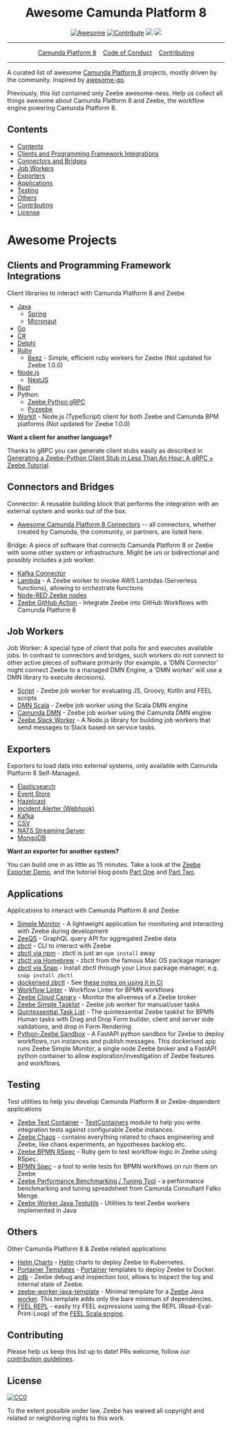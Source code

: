<div align="center">
<h1>Awesome Camunda Platform 8</h1>

[![Awesome](https://awesome.re/badge.svg)](https://awesome.re) [![Contribute](https://img.shields.io/badge/contribute-project-blue.svg)](https://github.com/camunda-community-hub/awesome-camunda-platform-8/pulls) [![](https://img.shields.io/badge/Community%20Extension-An%20open%20source%20community%20maintained%20project-FF4700)](https://github.com/camunda-community-hub/community) ![](https://img.shields.io/badge/Compatible%20with-Camunda%20Platform%208-0072Ce)
  
<hr />
<a href="https://camunda.com/platform/">Camunda Platform 8</a>&nbsp;&nbsp;&nbsp;
<a href="CODE_OF_CONDUCT.md">Code of Conduct</a>&nbsp;&nbsp;&nbsp;
<a href="CONTRIBUTING.md">Contributing</a>
<hr />
</div>

A curated list of awesome [Camunda Platform 8](https://camunda.com/platform/) projects, mostly driven by the community. Inspired by [awesome-go](https://github.com/avelino/awesome-go).

Previously, this list contained only Zeebe awesome-ness. Help us collect all things awesome about Camunda Platform 8 and Zeebe, the workflow engine powering Camunda Platform 8.

## Contents

- [Contents](#contents)
- [Clients and Programming Framework Integrations](#clients-and-programming-framework-integrations)
- [Connectors and Bridges](#connectors-and-bridges)
- [Job Workers](#job-workers)
- [Exporters](#exporters)
- [Applications](#applications)
- [Testing](#testing)
- [Others](#others)
- [Contributing](#contributing)
- [License](#license)

# Awesome Projects

## Clients and Programming Framework Integrations

Client libraries to interact with Camunda Platform 8 and Zeebe

- [Java](https://github.com/camunda/zeebe/tree/main/clients/java)
  - [Spring](https://github.com/camunda-community-hub/spring-zeebe)
  - [Micronaut](https://github.com/camunda-community-hub/micronaut-zeebe-client)
- [Go](https://github.com/camunda-cloud/zeebe/tree/master/clients/go)
- [C#](https://github.com/camunda-community-hub/zeebe-client-csharp)
- [Delphi](https://github.com/camunda-community-hub/DelphiZeeBeClient)
- [Ruby](https://github.com/zeebe-io/zeebe-client-ruby)
  - [Beez](https://github.com/gottfrois/beez) - Simple, efficient ruby workers for Zeebe (Not updated for Zeebe 1.0.0)
- [Node.js](https://github.com/camunda-community-hub/zeebe-client-node-js)
  - [NestJS](https://github.com/camunda-community-hub/nestjs-zeebe#readme)
- [Rust](https://github.com/camunda-community-hub/zeebest)
- Python:
  - [Zeebe Python gRPC](https://pypi.org/project/zeebe-grpc/)
  - [Pyzeebe](https://github.com/camunda-community-hub/pyzeebe)
- [WorkIt](https://github.com/VilledeMontreal/workit) - Node.js (TypeScript) client for both Zeebe and Camunda BPM platforms (Not updated for Zeebe 1.0.0)

**Want a client for another language?**

Thanks to gRPC you can generate client stubs easily as described in [Generating a Zeebe-Python Client Stub in Less Than An Hour: A gRPC + Zeebe Tutorial](https://camunda.com/blog/2018/11/grpc-generating-a-zeebe-python-client/).


## Connectors and Bridges

Connector: A reusable building block that performs the integration with an external system and works out of the box.

* [Awesome Camunda Platform 8 Connectors](https://github.com/camunda-community-hub/camunda-8-connectors) -- all connectors, whether created by Camunda, the community, or partners, are listed here.
  
Bridge: A piece of software that connects Camunda Platform 8 or Zeebe with some other system or infrastructure. Might be uni or bidirectional and possibly includes a job worker.

- [Kafka Connector](https://github.com/camunda-community-hub/kafka-connect-zeebe)
- [Lambda](https://github.com/camunda-community-hub/zeebe-lambda-worker) - A Zeebe worker to invoke AWS Lambdas (Serverless functions), allowing to orchestrate functions
- [Node-RED Zeebe nodes](https://github.com/camunda-community-hub/node-red-contrib-zeebe)
- [Zeebe GitHub Action](https://github.com/marketplace/actions/camunda-8-action) - Integrate Zeebe into GitHub Workflows with Camunda Platform 8

## Job Workers

Job Worker: A special type of client that polls for and executes available jobs. In contrast to connectors and bridges, such workers do not connect to other active pieces of software primarily (for example, a 'DMN Connector' might connect Zeebe to a managed DMN Engine, a 'DMN worker' will use a DMN library to execute decisions).

- [Script](https://github.com/camunda-community-hub/zeebe-script-worker) - Zeebe job worker for evaluating JS, Groovy, Kotlin and FEEL scripts
- [DMN Scala](https://github.com/camunda/dmn-scala/) - Zeebe job worker using the Scala DMN engine
- [Camunda DMN](https://github.com/camunda-community-hub/zeebe-dmn-worker) - Zeebe job worker using the Camunda DMN engine
- [Zeebe Slack Worker](https://github.com/camunda-community-hub/zeebe-slack-worker) - A Node.js library for building job workers that send messages to Slack based on service tasks.

## Exporters

Exporters to load data into external systems, only available with Camunda Platform 8 Self-Managed.

- [Elasticsearch](https://github.com/camunda/zeebe/tree/main/exporters/elasticsearch-exporter)
- [Event Store](https://github.com/jwulf/zeebe-eventstore-exporter)
- [Hazelcast](https://github.com/camunda-community-hub/zeebe-hazelcast-exporter)
- [Incident Alerter (Webhook)](https://github.com/jwulf/zeebe-incident-alerter)
- [Kafka](https://github.com/camunda-community-hub/zeebe-kafka-exporter)
- [CSV](https://github.com/zeebe-io/zeebe-csv-exporter)
- [NATS Streaming Server](https://github.com/MrSaints/zeebe-nats-streaming-exporter)
- [MongoDB](https://github.com/crossid/zeebe-mongo-exporter)

**Want an exporter for another system?**

You can build one in as little as 15 minutes. Take a look at the [Zeebe Exporter Demo](https://github.com/jwulf/zeebe-exporter-demo), and the tutorial blog posts [Part One](https://camunda.com/blog/2019/05/exporter-part-1/) and [Part Two](https://camunda.com/blog/2019/06/exporter-part-2/).

## Applications

Applications to interact with Camunda Platform 8 and Zeebe

- [Simple Monitor](https://github.com/camunda-community-hub/zeebe-simple-monitor) - A lightweight application for monitoring and interacting with Zeebe during development
- [ZeeQS](https://github.com/camunda-community-hub/zeeqs) - GraphQL query API for aggregated Zeebe data
- [zbctl](https://docs.camunda.io/docs/apis-clients/cli-client/) - CLI to interact with Zeebe
- [zbctl via npm](https://www.npmjs.com/package/zbctl) - zbctl is just an `npm install` away
- [zbctl via Homebrew](https://formulae.brew.sh/formula/zbctl) - zbctl from the famous Mac OS package manager
- [zbctl via Snap](https://snapcraft.io/zbctl) - Install zbctl through your Linux package manager, e.g. `snap install zbctl`
- [dockerised zbctl](https://hub.docker.com/r/sitapati/zbctl) - See [these notes on using it in CI](https://forum.zeebe.io/t/use-docker-compose-cant-find-bpmn-file/1004/3?u=jwulf)
- [Workflow Linter](https://github.com/StephenOTT/Workflow-Linter) - Workflow Linter for BPMN workflows
- [Zeebe Cloud Canary](https://github.com/jwulf/zeebe-cloud-canary) - Monitor the aliveness of a Zeebe broker
- [Zeebe Simple Tasklist](https://github.com/camunda-community-hub/zeebe-simple-tasklist) - Zeebe job worker for manual/user tasks
- [Quintessential Task List](https://github.com/StephenOTT/Quintessential-Tasklist-Zeebe) - The quintessential Zeebe tasklist for BPMN Human tasks with Drag and Drop Form builder, client and server side validations, and drop in Form Rendering
- [Python-Zeebe Sandbox](https://github.com/nimanamjouyan/python-zeebe) - A FastAPI python sandbox for Zeebe to deploy workflows, run instances and publish messages. This dockerised app runs Zeebe Simple Monitor, a single node Zeebe broker and a FastAPI python container to allow exploration/investigation of Zeebe features and workflows.

## Testing

Test utilities to help you develop Camunda Platform 8 or Zeebe-dependent applications

- [Zeebe Test Container](https://github.com/camunda-community-hub/zeebe-test-container) - [TestContainers](https://testcontainers.org) module to help you write integration tests against configurable Zeebe instances.
- [Zeebe Chaos](https://github.com/zeebe-io/zeebe-chaos) - contains everything related to chaos engineering and Zeebe, like chaos experiments, an hypotheses backlog etc.
- [Zeebe BPMN RSpec](https://github.com/ezcater/zeebe_bpmn_rspec) - Ruby gem to test workflow logic in Zeebe using RSpec.
- [BPMN Spec](https://github.com/camunda-community-hub/bpmn-spec) - a tool to write tests for BPMN workflows on run them on Zeebe
- [Zeebe Performance Benchmarking / Tuning Tool](https://zeebe.io/blog/2020/11/zeebe-performance-tool/) - a performance benchmarking and tuning spreadsheet from Camunda Consultant Falko Menge.
- [Zeebe Worker Java Testutils](https://github.com/camunda-community-hub/zeebe-worker-java-testutils) - Utilities to test Zeebe workers implemented in Java

## Others

Other Camunda Platform 8 & Zeebe related applications

- [Helm Charts](https://helm.camunda.io/) - [Helm](https://helm.sh/) charts to deploy Zeebe to Kubernetes.
- [Portainer Templates](https://camunda-community-hub.github.io/zeebe-portainer-templates/) - [Portainer](https://www.portainer.io/) templates to deploy Zeebe to Docker.
- [zdb](https://github.com/Zelldon/zdb) - Zeebe debug and inspection tool, allows to inspect the log and internal state of Zeebe.
- [zeebe-worker-java-template](https://github.com/camunda-community-hub/zeebe-worker-java-template) - Minimal template for a [Zeebe](https://github.com/camunda-cloud/zeebe)
Java [worker](https://docs.camunda.io/docs/components/concepts/job-workers/). This template adds only the bare minimum of dependencies.
- [FEEL REPL](https://camunda.github.io/feel-scala/docs/reference/#feel-repl) - easily try FEEL expressions using the REPL (Read-Eval-Print-Loop) of the [FEEL Scala engine](https://github.com/camunda/feel-scala).

## Contributing
Please help us keep this list up to date! PRs welcome, follow our [contribution guidelines](CONTRIBUTING.md).

## License

[![CC0](https://mirrors.creativecommons.org/presskit/buttons/88x31/svg/cc-zero.svg)](https://creativecommons.org/publicdomain/zero/1.0)

To the extent possible under law, Zeebe has waived all copyright and related or neighboring rights to this work.
